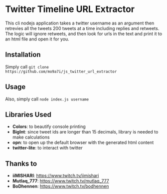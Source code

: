 # Twitter Timeline URL Extractor

This cli nodejs application takes a twitter username as an argument then retrevies all the tweets 200 tweets at a time including replies and retweets.
The logic will ignore retweets, and then look for urls in the text and print it to an html file and open it for you.

## Installation

Simply call
`git clone https://github.com/mo9a7i/js_twitter_url_extractor`

## Usage

Also, simply call
`node index.js username`

## Libraries Used

- **Colors**: to beautify console printing
- **BigInt**: since tweet ids are longer than 15 decimals, library is needed to make calculations 
- **opn**: to open up the default browser with the generated html content
- **twitter-lite**: to interact with twitter

## Thanks to

- **iiMISHARI**: <https://www.twitch.tv/iimishari>
- **Mutlaq_777**: <https://www.twitch.tv/mutlaq_777>
- **BoDhennen**: <https://www.twitch.tv/bodhennen>